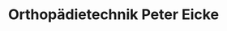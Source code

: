 ---
title: "Orthopädietechnik Peter Eicke"
url: /nordhausen/orthopaedietechnik-peter-eicke/
shop: Sanitätshaus
---